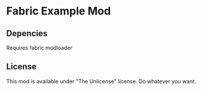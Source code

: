 # Fabric Example Mod

## Depencies

Requires fabric modloader

## License

This mod is available under "The Unlicense" license. Do whatever you want.

